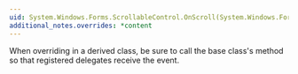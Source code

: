 ```yaml
---
uid: System.Windows.Forms.ScrollableControl.OnScroll(System.Windows.Forms.ScrollEventArgs)
additional_notes.overrides: *content
---
```


<p>When overriding <xref href="System.Windows.Forms.ScrollableControl.OnScroll(System.Windows.Forms.ScrollEventArgs)"></xref> in a derived class, be sure to call the base class's <xref href="System.Windows.Forms.ScrollableControl.OnScroll(System.Windows.Forms.ScrollEventArgs)"></xref> method so that registered delegates receive the event.</p>


